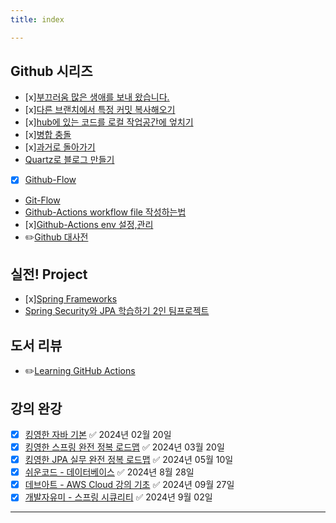 ```yaml
---
title: index

---
```

## Github 시리즈

- [x][부끄러움 많은 생애를 보내 왔습니다.](#)
- [x][다른 브랜치에서 특정 커밋 복사해오기](#)
- [x][hub에 있는 코드를 로컬 작업공간에 엎치기](#)
- [x][병합 충돌](#)
- [x][과거로 돌아가기](#)
- [Quartz로 블로그 만들기](Quartz)
- [x] [Github-Flow](#)
- [Git-Flow](Git-Flow)
- [Github-Actions workflow file 작성하는법](Github_Actions-WorkflowFile)
- [x][Github-Actions env 설정,관리](#)
- ✏️[Github 대사전](Github%20대사전)
## 실전! Project
- [x][Spring Frameworks](#)
- [Spring Security와 JPA 학습하기 2인 팀프로젝트](https://github.com/ruukr8080/postingblog/tree/main/myBlog)
## 도서 리뷰
- ✏️[Learning GitHub Actions](Learning-GitHub-Actions)
## 강의 완강
- [x] [킹영한 자바 기본](#) ✅ 2024년 02월 20일
- [x] [킹영한 스프링 완전 정복 로드맵](#) ✅ 2024년 03월 20일
- [x] [킹영한 JPA 실무 완전 정복 로드맵](#) ✅ 2024년 05월 10일
- [x] [쉬운코드 - 데이터베이스]() ✅ 2024년 8월 28일
- [x] [데브아트 - AWS Cloud 강의 기초]() ✅ 2024년 09월 27일
- [x] [개발자유미 - 스프링 시큐리티]() ✅ 2024년 9월 02일
---
